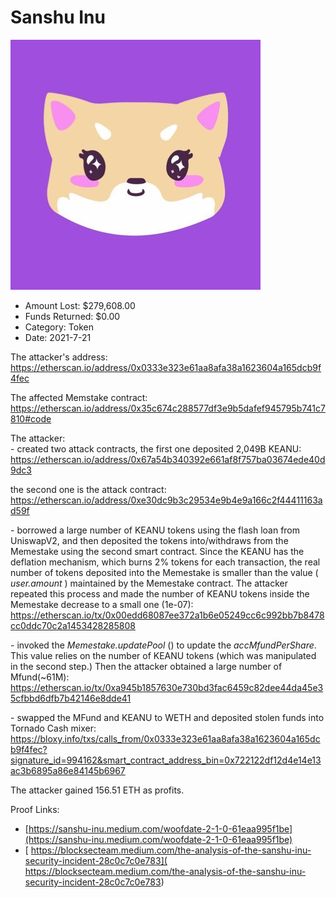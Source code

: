 # Sanshu Inu
![Sanshu Inu](/rektimages/Sanshu-Inu.png)
- Amount Lost: $279,608.00
- Funds Returned: $0.00
- Category: Token
- Date: 2021-7-21

The attacker's address:  
https://etherscan.io/address/0x0333e323e61aa8afa38a1623604a165dcb9f4fec  
  
The affected Memstake contract:  
https://etherscan.io/address/0x35c674c288577df3e9b5dafef945795b741c7810#code  
  
The attacker:  
\- created two attack contracts, the first one deposited 2,049B KEANU:  
https://etherscan.io/address/0x67a54b340392e661af8f757ba03674ede40d9dc3  
  
the second one is the attack contract:  
https://etherscan.io/address/0xe30dc9b3c29534e9b4e9a166c2f44411163ad59f  
  
\- borrowed a large number of KEANU tokens using the flash loan from UniswapV2, and then deposited the tokens into/withdraws from the Memestake using the second smart contract. Since the KEANU has the deflation mechanism, which burns 2% tokens for each transaction, the real number of tokens deposited into the Memestake is smaller than the value ( _user.amount_ ) maintained by the Memestake contract. The attacker repeated this process and made the number of KEANU tokens inside the Memestake decrease to a small one (1e-07):  
https://etherscan.io/tx/0x00edd68087ee372a1b6e05249cc6c992bb7b8478cc0ddc70c2a1453428285808  
  
\- invoked the _Memestake.updatePool_ () to update the _accMfundPerShare_. This value relies on the number of KEANU tokens (which was manipulated in the second step.) Then the attacker obtained a large number of Mfund(~61M):  
https://etherscan.io/tx/0xa945b1857630e730bd3fac6459c82dee44da45e35cfbbd6dfb7b42146e8dde41  
  
\- swapped the MFund and KEANU to WETH and deposited stolen funds into Tornado Cash mixer:  
https://bloxy.info/txs/calls_from/0x0333e323e61aa8afa38a1623604a165dcb9f4fec?signature_id=994162&smart_contract_address_bin=0x722122df12d4e14e13ac3b6895a86e84145b6967  
  
The attacker gained 156.51 ETH as profits.


Proof Links:
- [https://sanshu-inu.medium.com/woofdate-2-1-0-61eaa995f1be](https://sanshu-inu.medium.com/woofdate-2-1-0-61eaa995f1be)
- [ https://blocksecteam.medium.com/the-analysis-of-the-sanshu-inu-security-incident-28c0c7c0e783]( https://blocksecteam.medium.com/the-analysis-of-the-sanshu-inu-security-incident-28c0c7c0e783)



